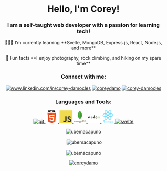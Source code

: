<h1 align="center">Hello, I'm Corey!</h1>
<h3 align="center">I am a self-taught web developer with a passion for learning tech!</h3>

<p align="center">🧑🏾‍💻 I’m currently learning **Svelte, MongoDB, Express.js, React, Node.js, and more**</p>

<p align="center">🤖 Fun facts **I enjoy photography, rock climbing, and hiking on my spare time**</p>

<h3 align="center">Connect with me:</h3>
<p align="center">
<a href="https://linkedin.com/in/www.linkedin.com/in/corey-damocles" target="blank"><img align="center" src="https://raw.githubusercontent.com/rahuldkjain/github-profile-readme-generator/master/src/images/icons/Social/linked-in-alt.svg" alt="www.linkedin.com/in/corey-damocles" height="30" width="40" /></a>
<a href="https://twitter.com/coreydamo" target="blank"><img align="center" src="https://raw.githubusercontent.com/rahuldkjain/github-profile-readme-generator/master/src/images/icons/Social/twitter.svg" alt="coreydamo" height="30" width="40" /></a>
<a href="https://codepen.io/corey-damocles" target="blank"><img align="center" src="https://raw.githubusercontent.com/rahuldkjain/github-profile-readme-generator/master/src/images/icons/Social/codepen.svg" alt="corey-damocles" height="30" width="40" /></a>
</p>

<h3 align="center">Languages and Tools:</h3>
<p align="center"> <a href="https://git-scm.com/" target="_blank" rel="noreferrer"> <img src="https://www.vectorlogo.zone/logos/git-scm/git-scm-icon.svg" alt="git" width="40" height="40"/> </a> <a href="https://www.w3.org/html/" target="_blank" rel="noreferrer"> <img src="https://raw.githubusercontent.com/devicons/devicon/master/icons/html5/html5-original-wordmark.svg" alt="html5" width="40" height="40"/> </a> <a href="https://developer.mozilla.org/en-US/docs/Web/JavaScript" target="_blank" rel="noreferrer"> <img src="https://raw.githubusercontent.com/devicons/devicon/master/icons/javascript/javascript-original.svg" alt="javascript" width="40" height="40"/> </a> <a href="https://www.mongodb.com/" target="_blank" rel="noreferrer"> <img src="https://raw.githubusercontent.com/devicons/devicon/master/icons/mongodb/mongodb-original-wordmark.svg" alt="mongodb" width="40" height="40"/> </a> <a href="https://nodejs.org" target="_blank" rel="noreferrer"> <img src="https://raw.githubusercontent.com/devicons/devicon/master/icons/nodejs/nodejs-original-wordmark.svg" alt="nodejs" width="40" height="40"/> </a> <a href="https://reactjs.org/" target="_blank" rel="noreferrer"> <img src="https://raw.githubusercontent.com/devicons/devicon/master/icons/react/react-original-wordmark.svg" alt="react" width="40" height="40"/> </a> <a href="https://svelte.dev" target="_blank" rel="noreferrer"> <img src="https://upload.wikimedia.org/wikipedia/commons/1/1b/Svelte_Logo.svg" alt="svelte" width="40" height="40"/> </a> </p>

<p align="center"><img align="center" src="https://github-readme-stats.vercel.app/api/top-langs?username=ubemacapuno&show_icons=true&locale=en&layout=compact" alt="ubemacapuno" /></p>

<p align="center">&nbsp;<img align="center" src="https://github-readme-stats.vercel.app/api?username=ubemacapuno&show_icons=true&locale=en" alt="ubemacapuno" /></p>

<p align="center"><img align="center" src="https://github-readme-streak-stats.herokuapp.com/?user=ubemacapuno&" alt="ubemacapuno" /></p>

<p align="center"> <a href="https://twitter.com/coreydamo" target="blank"><img src="https://img.shields.io/twitter/follow/coreydamo?logo=twitter&style=for-the-badge" alt="coreydamo" /></a> </p>
